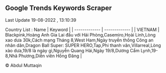 

## Google Trends Keywords Scraper 
 
Last Update 19-08-2022 , 13:10:39

Country List :
 Name  | Keyword |
| ------------- | ------------- |
| VIETNAM | Blackpink,Hoàng Anh Gia Lai đấu với Hải Phòng,Casemiro,Hoài Linh,Lòng xao dưa 30k,Cách mạng Tháng 8,West Ham,Ngày truyền thống Công an nhân dân,Dragon Ball Super: SUPER HERO,Tap,Phi thanh vân,Villarreal,Lòng xào dưa,19/8 là ngày gì,Nguyễn Quang Hải,Ngày 19/8,Dương Cẩm Lynh,19-8,Nhã Phương,Diễn viên Hồng Đăng |



© Abdul Muttaqin 
